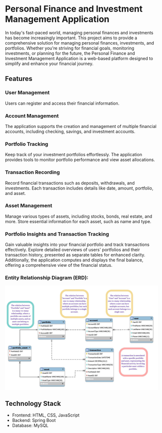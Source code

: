 # Personal Finance and Investment Management Application

In today's fast-paced world, managing personal finances and investments has become increasingly important. This project aims to provide a comprehensive solution for managing personal finances, investments, and portfolios. Whether you're striving for financial goals, monitoring investments, or planning for the future, the Personal Finance and Investment Management Application is a web-based platform designed to simplify and enhance your financial journey.

## Features

### User Management
Users can register and access their financial information.

### Account Management
The application supports the creation and management of multiple financial accounts, including checking, savings, and investment accounts.

### Portfolio Tracking
Keep track of your investment portfolios effortlessly. The application provides tools to monitor portfolio performance and view asset allocations.

### Transaction Recording
Record financial transactions such as deposits, withdrawals, and investments. Each transaction includes details like date, amount, portfolio, and asset.

### Asset Management
Manage various types of assets, including stocks, bonds, real estate, and more. Store essential information for each asset, such as name and type.

### Portfolio Insights and Transaction Tracking
Gain valuable insights into your financial portfolio and track transactions effectively. Explore detailed overviews of users' portfolios and their transaction history, presented as separate tables for enhanced clarity. Additionally, the application computes and displays the final balance, offering a comprehensive view of the financial status.

### Entity Relationship Diagram (ERD):

<img src="sql-pdf-img-files/ERD-image.jpg" alt="Image Alt Text" width="800" height="auto">

## Technology Stack

- Frontend: HTML, CSS, JavaScript
- Backend: Spring Boot
- Database: MySQL
